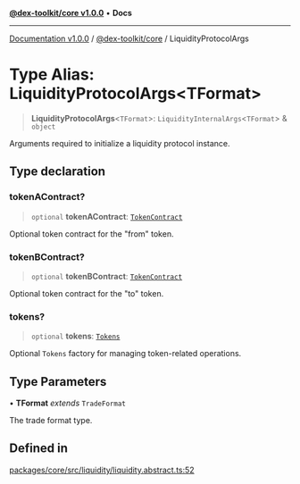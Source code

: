 [**@dex-toolkit/core v1.0.0**](../README.md) • **Docs**

***

[Documentation v1.0.0](../../../packages.md) / [@dex-toolkit/core](../README.md) / LiquidityProtocolArgs

# Type Alias: LiquidityProtocolArgs\<TFormat\>

> **LiquidityProtocolArgs**\<`TFormat`\>: `LiquidityInternalArgs`\<`TFormat`\> & `object`

Arguments required to initialize a liquidity protocol instance.

## Type declaration

### tokenAContract?

> `optional` **tokenAContract**: [`TokenContract`](../classes/TokenContract.md)

Optional token contract for the "from" token.

### tokenBContract?

> `optional` **tokenBContract**: [`TokenContract`](../classes/TokenContract.md)

Optional token contract for the "to" token.

### tokens?

> `optional` **tokens**: [`Tokens`](../classes/Tokens.md)

Optional `Tokens` factory for managing token-related operations.

## Type Parameters

• **TFormat** *extends* `TradeFormat`

The trade format type.

## Defined in

[packages/core/src/liquidity/liquidity.abstract.ts:52](https://github.com/niZmosis/dex-toolkit/blob/3d8b41b44787b30fbea5de3ab4737662ffb61bc8/packages/core/src/liquidity/liquidity.abstract.ts#L52)
